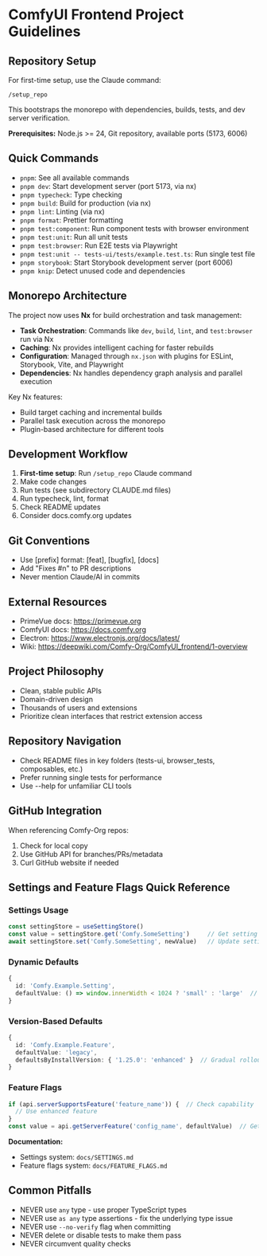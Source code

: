 # ComfyUI Frontend Project Guidelines

## Repository Setup

For first-time setup, use the Claude command:
```
/setup_repo
```
This bootstraps the monorepo with dependencies, builds, tests, and dev server verification.

**Prerequisites:** Node.js >= 24, Git repository, available ports (5173, 6006)

## Quick Commands

- `pnpm`: See all available commands
- `pnpm dev`: Start development server (port 5173, via nx)
- `pnpm typecheck`: Type checking
- `pnpm build`: Build for production (via nx)
- `pnpm lint`: Linting (via nx)
- `pnpm format`: Prettier formatting
- `pnpm test:component`: Run component tests with browser environment
- `pnpm test:unit`: Run all unit tests
- `pnpm test:browser`: Run E2E tests via Playwright
- `pnpm test:unit -- tests-ui/tests/example.test.ts`: Run single test file
- `pnpm storybook`: Start Storybook development server (port 6006)
- `pnpm knip`: Detect unused code and dependencies

## Monorepo Architecture

The project now uses **Nx** for build orchestration and task management:

- **Task Orchestration**: Commands like `dev`, `build`, `lint`, and `test:browser` run via Nx
- **Caching**: Nx provides intelligent caching for faster rebuilds
- **Configuration**: Managed through `nx.json` with plugins for ESLint, Storybook, Vite, and Playwright
- **Dependencies**: Nx handles dependency graph analysis and parallel execution

Key Nx features:
- Build target caching and incremental builds
- Parallel task execution across the monorepo
- Plugin-based architecture for different tools

## Development Workflow

1. **First-time setup**: Run `/setup_repo` Claude command
2. Make code changes
3. Run tests (see subdirectory CLAUDE.md files)
4. Run typecheck, lint, format
5. Check README updates
6. Consider docs.comfy.org updates

## Git Conventions

- Use [prefix] format: [feat], [bugfix], [docs]
- Add "Fixes #n" to PR descriptions
- Never mention Claude/AI in commits

## External Resources

- PrimeVue docs: <https://primevue.org>
- ComfyUI docs: <https://docs.comfy.org>
- Electron: <https://www.electronjs.org/docs/latest/>
- Wiki: <https://deepwiki.com/Comfy-Org/ComfyUI_frontend/1-overview>

## Project Philosophy

- Clean, stable public APIs
- Domain-driven design
- Thousands of users and extensions
- Prioritize clean interfaces that restrict extension access

## Repository Navigation

- Check README files in key folders (tests-ui, browser_tests, composables, etc.)
- Prefer running single tests for performance
- Use --help for unfamiliar CLI tools

## GitHub Integration

When referencing Comfy-Org repos:

1. Check for local copy
2. Use GitHub API for branches/PRs/metadata
3. Curl GitHub website if needed

## Settings and Feature Flags Quick Reference

### Settings Usage
```typescript
const settingStore = useSettingStore()
const value = settingStore.get('Comfy.SomeSetting')     // Get setting
await settingStore.set('Comfy.SomeSetting', newValue)   // Update setting
```

### Dynamic Defaults
```typescript
{
  id: 'Comfy.Example.Setting',
  defaultValue: () => window.innerWidth < 1024 ? 'small' : 'large'  // Runtime context
}
```

### Version-Based Defaults
```typescript
{
  id: 'Comfy.Example.Feature',
  defaultValue: 'legacy',
  defaultsByInstallVersion: { '1.25.0': 'enhanced' }  // Gradual rollout
}
```

### Feature Flags
```typescript
if (api.serverSupportsFeature('feature_name')) {  // Check capability
  // Use enhanced feature
}
const value = api.getServerFeature('config_name', defaultValue)  // Get config
```

**Documentation:**
- Settings system: `docs/SETTINGS.md`
- Feature flags system: `docs/FEATURE_FLAGS.md`

## Common Pitfalls

- NEVER use `any` type - use proper TypeScript types
- NEVER use `as any` type assertions - fix the underlying type issue
- NEVER use `--no-verify` flag when committing
- NEVER delete or disable tests to make them pass
- NEVER circumvent quality checks
